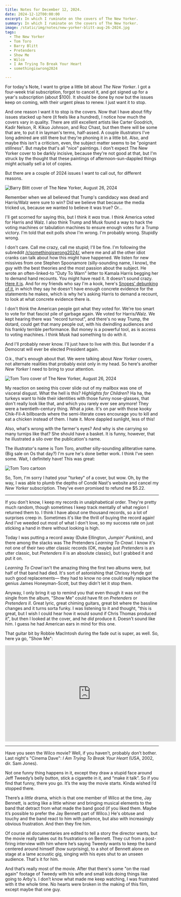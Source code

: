 ```yaml
---
title: Notes for December 12, 2024.
date: 2024-12-12T00:00:00
excerpt: In which I ruminate on the covers of The New Yorker.
summary: In which I ruminate on the covers of The New Yorker.
image: /static/img/notes/new-yorker-blitt-aug-26-2024.jpg
tags:
  - The New Yorker
  - Tom Toro
  - Barry Blitt
  - Pretenders
  - Show Me
  - Wilco
  - I Am Trying To Break Your Heart
  - somethingiswrong2024

---
```


For today's Note, I want to gripe a little bit about _The New Yorker_. I got a four-week trial subscription, forgot to cancel it, and got signed up for a year's subscription (about $100). It should be done by now but the issues keep on coming, with their urgent pleas to renew. I just want it to stop.

And one reason I want it to stop is the covers. Now that I have about fifty issues stacked up here (it feels like a hundred), I notice how much the covers vary in quality. There are still excellent artists like Carter Goodrich, Kadir Nelson, R. Kikuo Johnson, and Roz Chast, but then there will be some that are, to put it in layman's terms, half-assed. A couple illustrators I've long admired are still there but they're phoning it in a little bit. Also, and maybe this isn't a criticism, even, the subject matter seems to be "poignant stillness". But maybe that's all "nice" paintings. I don't expect The New Yorker cover to be darkly incisive, because they're not good at that, but I'm struck by the thought that these paintings of afternoon-sun-dappled things might actually sell a lot of copies.

But there are a couple of 2024 issues I want to call out, for different reasons.

![Barry Blitt cover of The New Yorker, August 26, 2024](/static/img/notes/new-yorker-blitt-aug-26-2024.jpg)

Remember when we all believed that Trump's candidacy was dead and Harris/Walz were sure to win? Did we believe that because the media tricked us, because we wanted to believe it was true? Or...

I'll get scorned for saying this, but I think it _was_ true. I think America voted for Harris and Walz. I also think Trump and Musk found a way to hack the voting machines or tabulation machines to ensure enough votes for a Trump victory. I'm told that exit polls show I'm wrong. I'm probably wrong. Stupidly wrong.

I don't care. Call me crazy, call me stupid; I'll be fine. I'm following the subreddit [/r/somethingiswrong2024/](https://www.reddit.com/r/somethingiswrong2024/), where me and all the other idiot cranks can talk about how this might have happened. We listen for new missives from one Stephen Spoonamore (silly-sounding name, I know), the guy with the best theories and the most passion about the subject. He wrote an often-linked-to "Duty To Warn" letter to Kamala Harris begging her to demand hand recounts. You might have read it. It doesn't sound crazy. [Here it is](https://substack.com/home/post/p-151721941). And for my friends who say I'm a kook, here's [Snopes' debunking of it](https://www.snopes.com/news/2024/11/21/stephen-spoonamore-letter-harris/), in which they say he doesn't have enough concrete evidence for the statements he makes, which is why he's asking Harris to demand a recount, to look at what concrete evidence there is.

I don't think the American people got what they voted for. We're too smart to vote for that fascist pile of garbage again. We voted for Harris/Walz. We kept hearing there was "record turnout", and there's no way Trump, the dotard, could get that many people out, with his dwindling audiences and his frankly terrible performance. But money is a powerful tool, as is access to voting machines. I think Musk had something to do with it.

And I'll probably never know. I'll just have to live with this. But Iwonder if a Democrat will ever be elected President again.

O.k., that's enough about that. We were talking about _New Yorker_ covers, not alternate realities that probably exist only in my head. So here's another _New Yorker_ I need to bring to your attention.

![Tom Toro cover of The New Yorker, August 26, 2024](/static/img/notes/new-yorker-toro-dec-2-2024.jpg)

My reaction on seeing this cover slide out of my mailbox was one of visceral disgust. What the hell is this? _Highlights for Children_? Ha ha, the turkeys want to hide their identities with those funny nose-glasses, that don't really look like that, and which you rarely ever see anymore! They were a twentieth-century thing. What a joke. It's on par with those kooky Chik-Fil-A billboards where the semi-literate cows encourage you to kill and eat a chicken instead of them. I hate it. More dappled sunlight, less of this!

Also, what's wrong with the farmer's eyes? And why is she carrying so many turnips like that? She should have a basket. It is funny, however, that he illustrated a silo over the publication's name.

The illustrator's name is Tom Toro, another silly-sounding alliterative name. (Big sale on Os that day?) I'm sure he's done better work. I think I've seen some. Wait, I definitely have! This was great:

![Tom Toro cartoon](/static/img/notes/a-man-and-3-children-sit-around-a-fire-tom-toro.jpg)

So, Tom, I'm sorry I hated your "turkey" of a cover, but wow. Oh, by the way, I was able to plumb the depths of Condé Nast's website and cancel my _New Yorker_ subscription. They've even promised to refund me $5.22.

-----

If you don't know, I keep my records in unalphabetical order. They're pretty much random, though sometimes I keep track mentally of what region I returned them to. I think I have about one thousand records, so a lot of surprises creep in. Sometimes it's like the thrill of buying the record again! And I've weeded out most of what I don't love, so my success rate on just sticking a hand in there without looking is high.

Today I was putting a record away (Duke Ellington, _Jumpin' Punkins_), and there among the stacks was The Pretenders _Learning To Crawl_. I know it's not one of their two utter classic records (OK, maybe just _Pretenders_ is an utter classic, but _Pretenders II_ is an absolute classic), but I grabbed it and put it on.

_Learning To Crawl_ isn't the amazing thing the first two albums were, but half of that band had died. It's sort of astonishing that Chrissy Hynde got such good replacements&mdash; they had to know no one could really replace the genius James Honeyman-Scott, but they didn't let it stop them.

Anyway, I only bring it up to remind you that even though it was not the single from the album, "Show Me" could have fit on _Pretenders_ or _Pretenders II_. Great lyric, great chiming guitars, great bit where the bassline changes and it turns sorta funky. I was listening to it and thought, "this is great, but I wish I could hear how it would sound if Chris Thomas produced it", but then I looked at the cover, and he _did_ produce it. Doesn't sound like him. I guess he had American ears in mind for this one.

That guitar bit by Robbie MacIntosh during the fade out is super, as well. So, here ya go, "Show Me":

<iframe width="560" height="315" src="https://www.youtube.com/embed/oXs4N2j4CvA?si=age0_LNvA0CciK6K" title="YouTube video player" frameborder="0" allow="accelerometer; autoplay; clipboard-write; encrypted-media; gyroscope; picture-in-picture; web-share" referrerpolicy="strict-origin-when-cross-origin" allowfullscreen></iframe>

-----

Have you seen the Wilco movie? Well, if you haven’t, probably don’t bother. Last night's "Cinema Dave": _I Am Trying To Break Your Heart_ (USA, 2002, dir. Sam Jones).

Not one funny thing happens in it, except they draw a stupid face around Jeff Tweedy’s belly button, stick a cigarette in it, and “make it talk”. So if you find that funny, there you go. It’s the way the movie starts. Kinda wished I’d stopped there.

There’s a _little_ drama, which is that one member of Wilco at the time, Jay Bennett, is acting like a little whiner and bringing musical elements to the band that detract from what made the band good (if you liked them. Maybe it’s possible to prefer the Jay Bennett part of Wilco.) He's obtuse and touchy and the band react to him with patience, but also with increasingly obvious frustration. And then they fire him.

Of course all documentaries are edited to tell a story the director wants, but the movie really takes out its frustrations on Bennett. They cut from a post-firing interview with him where he’s saying Tweedy wants to keep the band centered around himself (how surprising), to a shot of Bennett alone on stage at a lame acoustic gig, singing with his eyes shut to an unseen audience. That's it for him.

And that’s really most of the movie. After that there's some "on the road again" footage of Tweedy with his wife and small kids doing things like going to Arby's. I don’t know what made me keep watching, I was frustrated with it the whole time. No hearts were broken in the making of this film, except maybe that one guy.